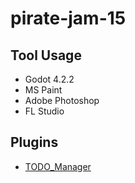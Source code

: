 
# pirate-jam-15

## Tool Usage

- Godot 4.2.2
- MS Paint
- Adobe Photoshop
- FL Studio

## Plugins

- [TODO_Manager](https://github.com/OrigamiDev-Pete/TODO_Manager)
